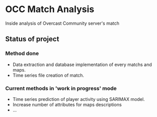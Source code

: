 # OCC Match Analysis
Inside analysis of Overcast Community server's match


## Status of project

### Method done

- Data extraction and database implementation of every matchs and maps.
- Time series file creation of match.


### Current methods in 'work in progress' mode

- Time series prediction of player activity using SARIMAX model.
- Increase number of attributes for maps descriptions
- ...

